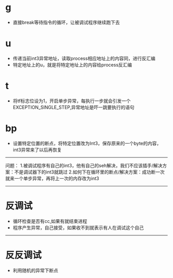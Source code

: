 # g
- 直接break等待指令的循环，让被调试程序继续跑下去
# u
- 传递当前int3异常地址，读取process相应地址上的内容同，进行反汇编
- 特定地址上的u，就是将特定地址上的内容给process反汇编
# t
- 将tf标志位设为1，开启单步异常，每执行一步就会引发一个EXCEPTION_SINGLE_STEP,异常地址是吓一跳要执行的语句
# bp
- 设置特定位置的断点，将特定位置改为Int3，保存原来的一个byte的内容，int3异常来了以后再恢复

---
 问题：
 1.被调试程序有自己的int3，他有自己的seh解决，我们不应该插手/解决方案：不是调试器下的int3就跳过
2.如何下在循环里的断点/解决方案：成功断一次就来一个单步异常，再将上一次的内存改为int3

---
# 反调试
- 循环检查是否有cc,如果有就结束进程
- 程序产生异常，自己接受，如果收不到就表示有人在调试这个自己

---
# 反反调试
- 利用随机的异常下断点